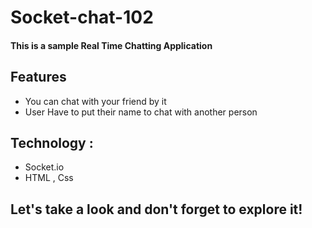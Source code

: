 # Socket-chat-102

#### This is a sample Real Time Chatting Application

<!-- ### [Live website](https://fancy-dashboard.netlify.app/) -->

## Features

- You can chat with your friend by it
- User Have to put their name to chat with another person

## Technology :

- Socket.io
- HTML , Css

## Let's take a look and don't forget to explore it!

<!-- ![alt text](src/assets/siteSS.png) -->
